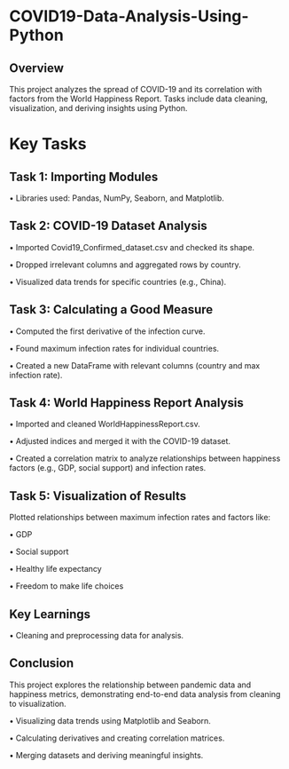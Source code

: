# COVID19-Data-Analysis-Using-Python
## Overview

This project analyzes the spread of COVID-19 and its correlation with factors from the World Happiness Report. Tasks include data cleaning, visualization, and deriving insights using Python.

# Key Tasks

## Task 1: Importing Modules

  • Libraries used: Pandas, NumPy, Seaborn, and Matplotlib.

## Task 2: COVID-19 Dataset Analysis

  • Imported Covid19_Confirmed_dataset.csv and checked its shape.

  • Dropped irrelevant columns and aggregated rows by country.

  • Visualized data trends for specific countries (e.g., China).

## Task 3: Calculating a Good Measure

  • Computed the first derivative of the infection curve.

  • Found maximum infection rates for individual countries.

  • Created a new DataFrame with relevant columns (country and max infection rate).

## Task 4: World Happiness Report Analysis

  • Imported and cleaned WorldHappinessReport.csv.

  • Adjusted indices and merged it with the COVID-19 dataset.

  • Created a correlation matrix to analyze relationships between happiness factors (e.g., GDP, social support) and infection rates.

## Task 5: Visualization of Results

  Plotted relationships between maximum infection rates and factors like:

  • GDP

  • Social support

  • Healthy life expectancy

  • Freedom to make life choices

## Key Learnings

  • Cleaning and preprocessing data for analysis.
## Conclusion

  This project explores the relationship between pandemic data and happiness metrics, demonstrating end-to-end data analysis from cleaning to visualization.

  • Visualizing data trends using Matplotlib and Seaborn.

  • Calculating derivatives and creating correlation matrices.

  • Merging datasets and deriving meaningful insights.
